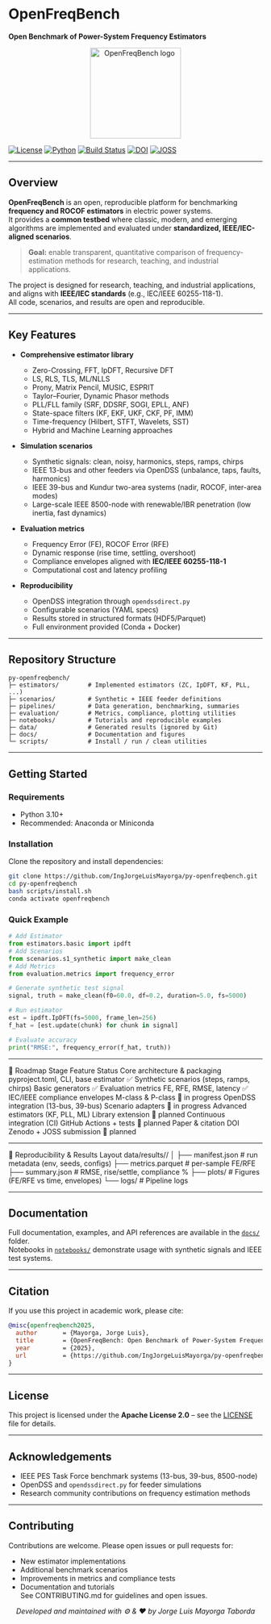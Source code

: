 # OpenFreqBench  
**Open Benchmark of Power-System Frequency Estimators**

<p align="center">
  <img src="docs/assets/openfreqbench_logo.svg" alt="OpenFreqBench logo" width="180"/>
</p>

[![License](https://img.shields.io/badge/License-Apache_2.0-blue.svg)](LICENSE)
[![Python](https://img.shields.io/badge/python-3.11+-blue)]()
[![Build Status](https://github.com/IngJorgeLuisMayorga/py-openfreqbench/actions/workflows/tests.yml/badge.svg)]()
[![DOI](https://zenodo.org/badge/DOI/10.5281/zenodo.TBD.svg)]()
[![JOSS](https://joss.theoj.org/papers/TBD/status.svg)]()


---

## Overview  

**OpenFreqBench** is an open, reproducible platform for benchmarking **frequency and ROCOF estimators** in electric power systems.  
It provides a **common testbed** where classic, modern, and emerging algorithms are implemented and evaluated under **standardized, IEEE/IEC-aligned scenarios**.

> **Goal:** enable transparent, quantitative comparison of frequency-estimation methods for research, teaching, and industrial applications.


The project is designed for research, teaching, and industrial applications, and aligns with **IEEE/IEC standards** (e.g., IEC/IEEE 60255-118-1).  
All code, scenarios, and results are open and reproducible.  

---

## Key Features  

- **Comprehensive estimator library**  
  - Zero-Crossing, FFT, IpDFT, Recursive DFT  
  - LS, RLS, TLS, ML/NLLS  
  - Prony, Matrix Pencil, MUSIC, ESPRIT  
  - Taylor–Fourier, Dynamic Phasor methods  
  - PLL/FLL family (SRF, DDSRF, SOGI, EPLL, ANF)  
  - State-space filters (KF, EKF, UKF, CKF, PF, IMM)  
  - Time-frequency (Hilbert, STFT, Wavelets, SST)  
  - Hybrid and Machine Learning approaches  

- **Simulation scenarios**  
  - Synthetic signals: clean, noisy, harmonics, steps, ramps, chirps  
  - IEEE 13-bus and other feeders via OpenDSS (unbalance, taps, faults, harmonics)  
  - IEEE 39-bus and Kundur two-area systems (nadir, ROCOF, inter-area modes)  
  - Large-scale IEEE 8500-node with renewable/IBR penetration (low inertia, fast dynamics)  

- **Evaluation metrics**  
  - Frequency Error (FE), ROCOF Error (RFE)  
  - Dynamic response (rise time, settling, overshoot)  
  - Compliance envelopes aligned with **IEC/IEEE 60255-118-1**  
  - Computational cost and latency profiling  

- **Reproducibility**  
  - OpenDSS integration through `opendssdirect.py`  
  - Configurable scenarios (YAML specs)  
  - Results stored in structured formats (HDF5/Parquet)  
  - Full environment provided (Conda + Docker)  

---

## Repository Structure  

```
py-openfreqbench/
├─ estimators/        # Implemented estimators (ZC, IpDFT, KF, PLL, ...)
├─ scenarios/         # Synthetic + IEEE feeder definitions
├─ pipelines/         # Data generation, benchmarking, summaries
├─ evaluation/        # Metrics, compliance, plotting utilities
├─ notebooks/         # Tutorials and reproducible examples
├─ data/              # Generated results (ignored by Git)
├─ docs/              # Documentation and figures
└─ scripts/           # Install / run / clean utilities
```

---

## Getting Started  

### Requirements  
- Python 3.10+  
- Recommended: Anaconda or Miniconda  

### Installation  

Clone the repository and install dependencies:  

```bash
git clone https://github.com/IngJorgeLuisMayorga/py-openfreqbench.git
cd py-openfreqbench
bash scripts/install.sh
conda activate openfreqbench
```

### Quick Example  

```python
# Add Estimator
from estimators.basic import ipdft
# Add Scenarios
from scenarios.s1_synthetic import make_clean
# Add Metrics 
from evaluation.metrics import frequency_error

# Generate synthetic test signal
signal, truth = make_clean(f0=60.0, df=0.2, duration=5.0, fs=5000)

# Run estimator
est = ipdft.IpDFT(fs=5000, frame_len=256)
f_hat = [est.update(chunk) for chunk in signal]

# Evaluate accuracy
print("RMSE:", frequency_error(f_hat, truth))
```


---


🧭 Roadmap
Stage	Feature	Status
Core architecture & packaging	pyproject.toml, CLI, base estimator	✅
Synthetic scenarios (steps, ramps, chirps)	Basic generators	✅
Evaluation metrics	FE, RFE, RMSE, latency	✅
IEC/IEEE compliance envelopes	M-class & P-class	🧩 in progress
OpenDSS integration (13-bus, 39-bus)	Scenario adapters	🧩 in progress
Advanced estimators (KF, PLL, ML)	Library extension	🚧 planned
Continuous integration (CI)	GitHub Actions + tests	🚧 planned
Paper & citation DOI	Zenodo + JOSS submission	🚧 planned

---

📁 Reproducibility & Results Layout
data/results/<timestamp>_<scenario>_<estimator>/
│
├── manifest.json        # run metadata (env, seeds, configs)
├── metrics.parquet      # per-sample FE/RFE
├── summary.json         # RMSE, rise/settle, compliance %
├── plots/               # Figures (FE/RFE vs time, envelopes)
└── logs/                # Pipeline logs

---

## Documentation  

Full documentation, examples, and API references are available in the [`docs/`](docs/) folder.  
Notebooks in [`notebooks/`](notebooks/) demonstrate usage with synthetic signals and IEEE test systems.  

---

## Citation  

If you use this project in academic work, please cite:  

```bibtex
@misc{openfreqbench2025,
  author       = {Mayorga, Jorge Luis},
  title        = {OpenFreqBench: Open Benchmark of Power-System Frequency Estimators},
  year         = {2025},
  url          = {https://github.com/IngJorgeLuisMayorga/py-openfreqbench}
}
```

---

## License  

This project is licensed under the **Apache License 2.0** – see the [LICENSE](LICENSE) file for details.  

---

## Acknowledgements  

- IEEE PES Task Force benchmark systems (13-bus, 39-bus, 8500-node)  
- OpenDSS and `opendssdirect.py` for feeder simulations  
- Research community contributions on frequency estimation methods  

---

## Contributing  

Contributions are welcome. Please open issues or pull requests for:  
- New estimator implementations  
- Additional benchmark scenarios  
- Improvements in metrics and compliance tests  
- Documentation and tutorials  
See CONTRIBUTING.md for guidelines and open issues.

<p align="center"><i>Developed and maintained with ⚙️ & ❤️ by Jorge Luis Mayorga Taborda</i></p>